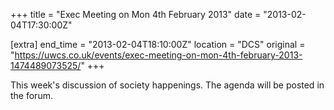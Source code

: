 +++
title = "Exec Meeting on Mon 4th February 2013"
date = "2013-02-04T17:30:00Z"

[extra]
end_time = "2013-02-04T18:10:00Z"
location = "DCS"
original = "https://uwcs.co.uk/events/exec-meeting-on-mon-4th-february-2013-1474489073525/"
+++

This week's discussion of society happenings. The agenda will be posted in the forum.

